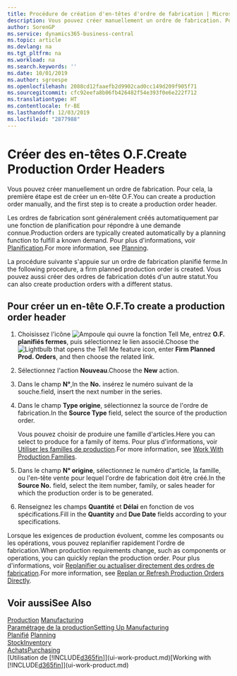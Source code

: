 ```yaml
---
title: Procédure de création d'en-têtes d'ordre de fabrication | Microsoft Docs
description: Vous pouvez créer manuellement un ordre de fabrication. Pour cela, la première étape est de créer un en-tête O.F.
author: SorenGP
ms.service: dynamics365-business-central
ms.topic: article
ms.devlang: na
ms.tgt_pltfrm: na
ms.workload: na
ms.search.keywords: ''
ms.date: 10/01/2019
ms.author: sgroespe
ms.openlocfilehash: 2088cd12faaefb2d9902cad0cc149d209f905f71
ms.sourcegitcommit: cfc92eefa8b06fb426482f54e393f0e6e222f712
ms.translationtype: HT
ms.contentlocale: fr-BE
ms.lasthandoff: 12/03/2019
ms.locfileid: "2877988"
---
```

# <a name="create-production-order-headers"></a><span data-ttu-id="ebb77-103">Créer des en-têtes O.F.</span><span class="sxs-lookup"><span data-stu-id="ebb77-103">Create Production Order Headers</span></span>
<span data-ttu-id="ebb77-104">Vous pouvez créer manuellement un ordre de fabrication. Pour cela, la première étape est de créer un en-tête O.F.</span><span class="sxs-lookup"><span data-stu-id="ebb77-104">You can create a production order manually, and the first step is to create a production order header.</span></span>

<span data-ttu-id="ebb77-105">Les ordres de fabrication sont généralement créés automatiquement par une fonction de planification pour répondre à une demande connue.</span><span class="sxs-lookup"><span data-stu-id="ebb77-105">Production orders are typically created automatically by a planning function to fulfill a known demand.</span></span> <span data-ttu-id="ebb77-106">Pour plus d'informations, voir [Planification](production-planning.md).</span><span class="sxs-lookup"><span data-stu-id="ebb77-106">For more information, see [Planning](production-planning.md).</span></span>   

<span data-ttu-id="ebb77-107">La procédure suivante s'appuie sur un ordre de fabrication planifié ferme.</span><span class="sxs-lookup"><span data-stu-id="ebb77-107">In the following procedure, a firm planned production order is created.</span></span> <span data-ttu-id="ebb77-108">Vous pouvez aussi créer des ordres de fabrication dotés d'un autre statut.</span><span class="sxs-lookup"><span data-stu-id="ebb77-108">You can also create production orders with a different status.</span></span>  

## <a name="to-create-a-production-order-header"></a><span data-ttu-id="ebb77-109">Pour créer un en-tête O.F.</span><span class="sxs-lookup"><span data-stu-id="ebb77-109">To create a production order header</span></span>  
1.  <span data-ttu-id="ebb77-110">Choisissez l'icône ![Ampoule qui ouvre la fonction Tell Me](media/ui-search/search_small.png "Dites-moi ce que vous voulez faire"), entrez **O.F. planifiés fermes**, puis sélectionnez le lien associé.</span><span class="sxs-lookup"><span data-stu-id="ebb77-110">Choose the ![Lightbulb that opens the Tell Me feature](media/ui-search/search_small.png "Tell me what you want to do") icon, enter **Firm Planned Prod. Orders**, and then choose the related link.</span></span>  
2.  <span data-ttu-id="ebb77-111">Sélectionnez l'action **Nouveau**.</span><span class="sxs-lookup"><span data-stu-id="ebb77-111">Choose the **New** action.</span></span>  
3.  <span data-ttu-id="ebb77-112">Dans le champ **N°**,</span><span class="sxs-lookup"><span data-stu-id="ebb77-112">In the **No.**</span></span> <span data-ttu-id="ebb77-113">insérez le numéro suivant de la souche.</span><span class="sxs-lookup"><span data-stu-id="ebb77-113">field, insert the next number in the series.</span></span>  
4.  <span data-ttu-id="ebb77-114">Dans le champ **Type origine**, sélectionnez la source de l'ordre de fabrication.</span><span class="sxs-lookup"><span data-stu-id="ebb77-114">In the **Source Type** field, select the source of the production order.</span></span>

    <span data-ttu-id="ebb77-115">Vous pouvez choisir de produire une famille d'articles.</span><span class="sxs-lookup"><span data-stu-id="ebb77-115">Here you can select to produce for a family of items.</span></span> <span data-ttu-id="ebb77-116">Pour plus d'informations, voir [Utiliser les familles de production](production-how-work-family.md).</span><span class="sxs-lookup"><span data-stu-id="ebb77-116">For more information, see [Work With Production Families](production-how-work-family.md).</span></span>
5.  <span data-ttu-id="ebb77-117">Dans le champ **N° origine**, sélectionnez le numéro d'article, la famille, ou l'en-tête vente pour lequel l'ordre de fabrication doit être créé.</span><span class="sxs-lookup"><span data-stu-id="ebb77-117">In the **Source No.** field, select the item number, family, or sales header for which the production order is to be generated.</span></span>  
6.  <span data-ttu-id="ebb77-118">Renseignez les champs **Quantité** et **Délai** en fonction de vos spécifications.</span><span class="sxs-lookup"><span data-stu-id="ebb77-118">Fill in the **Quantity** and **Due Date** fields according to your specifications.</span></span>  

<span data-ttu-id="ebb77-119">Lorsque les exigences de production évoluent, comme les composants ou les opérations, vous pouvez replanifier rapidement l'ordre de fabrication.</span><span class="sxs-lookup"><span data-stu-id="ebb77-119">When production requirements change, such as components or operations, you can quickly replan the production order.</span></span> <span data-ttu-id="ebb77-120">Pour plus d'informations, voir [Replanifier ou actualiser directement des ordres de fabrication](production-how-to-replan-refresh-production-orders.md).</span><span class="sxs-lookup"><span data-stu-id="ebb77-120">For more information, see [Replan or Refresh Production Orders Directly](production-how-to-replan-refresh-production-orders.md).</span></span> 

## <a name="see-also"></a><span data-ttu-id="ebb77-121">Voir aussi</span><span class="sxs-lookup"><span data-stu-id="ebb77-121">See Also</span></span>  
<span data-ttu-id="ebb77-122">[Production](production-manage-manufacturing.md)  </span><span class="sxs-lookup"><span data-stu-id="ebb77-122">[Manufacturing](production-manage-manufacturing.md)  </span></span>  
[<span data-ttu-id="ebb77-123">Paramétrage de la production</span><span class="sxs-lookup"><span data-stu-id="ebb77-123">Setting Up Manufacturing</span></span>](production-configure-production-processes.md)  
<span data-ttu-id="ebb77-124">[Planifié](production-planning.md)    </span><span class="sxs-lookup"><span data-stu-id="ebb77-124">[Planning](production-planning.md)    </span></span>  
[<span data-ttu-id="ebb77-125">Stock</span><span class="sxs-lookup"><span data-stu-id="ebb77-125">Inventory</span></span>](inventory-manage-inventory.md)  
[<span data-ttu-id="ebb77-126">Achats</span><span class="sxs-lookup"><span data-stu-id="ebb77-126">Purchasing</span></span>](purchasing-manage-purchasing.md)  
<span data-ttu-id="ebb77-127">[Utilisation de [!INCLUDE[d365fin](includes/d365fin_md.md)]](ui-work-product.md)</span><span class="sxs-lookup"><span data-stu-id="ebb77-127">[Working with [!INCLUDE[d365fin](includes/d365fin_md.md)]](ui-work-product.md)</span></span>
